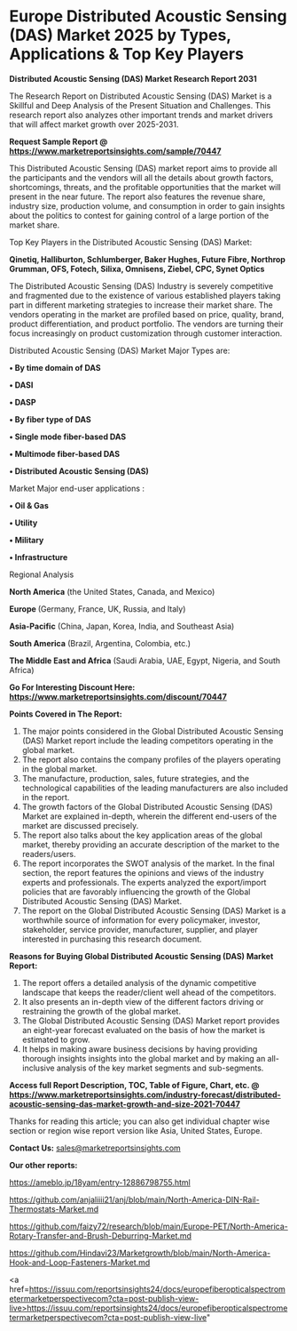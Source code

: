  # Europe Distributed Acoustic Sensing (DAS) Market 2025 by Types, Applications & Top Key Players

<strong>Distributed Acoustic Sensing (DAS) Market Research Report 2031</strong>

The Research Report on Distributed Acoustic Sensing (DAS) Market is a Skillful and Deep Analysis of the Present Situation and Challenges. This research report also analyzes other important trends and market drivers that will affect market growth over 2025-2031.

<strong>Request Sample Report @ <a href=https://www.marketreportsinsights.com/sample/70447>https://www.marketreportsinsights.com/sample/70447</a></strong>

This Distributed Acoustic Sensing (DAS) market report aims to provide all the participants and the vendors will all the details about growth factors, shortcomings, threats, and the profitable opportunities that the market will present in the near future. The report also features the revenue share, industry size, production volume, and consumption in order to gain insights about the politics to contest for gaining control of a large portion of the market share.

Top Key Players in the Distributed Acoustic Sensing (DAS) Market:

<strong>Qinetiq, Halliburton, Schlumberger, Baker Hughes, Future Fibre, Northrop Grumman, OFS, Fotech, Silixa, Omnisens, Ziebel, CPC, Synet Optics</strong>

The Distributed Acoustic Sensing (DAS) Industry is severely competitive and fragmented due to the existence of various established players taking part in different marketing strategies to increase their market share. The vendors operating in the market are profiled based on price, quality, brand, product differentiation, and product portfolio. The vendors are turning their focus increasingly on product customization through customer interaction.

Distributed Acoustic Sensing (DAS) Market Major Types are:

<strong>• By time domain of DAS

• DASI

• DASP

• By fiber type of DAS

• Single mode fiber-based DAS

• Multimode fiber-based DAS

• Distributed Acoustic Sensing (DAS)</strong>

Market Major end-user applications :

<strong>• Oil & Gas

• Utility

• Military

• Infrastructure</strong>

Regional Analysis

</u><strong><b>North America</b></strong> (the United States, Canada, and Mexico)

<strong><b>Europe </b></strong>(Germany, France, UK, Russia, and Italy)

<strong><b>Asia-Pacific</b></strong> (China, Japan, Korea, India, and Southeast Asia)

<strong><b>South America</b></strong> (Brazil, Argentina, Colombia, etc.)

<strong><b>The Middle East and Africa</b></strong> (Saudi Arabia, UAE, Egypt, Nigeria, and South Africa)

<strong>Go For Interesting Discount Here: <a href=https://www.marketreportsinsights.com/discount/70447>https://www.marketreportsinsights.com/discount/70447</a></strong>

<strong>Points Covered in The Report:</strong>
<ol>
  <li>The major points considered in the Global Distributed Acoustic Sensing (DAS) Market report include the leading competitors operating in the global market.</li>
  <li>The report also contains the company profiles of the players operating in the global market.</li>
  <li>The manufacture, production, sales, future strategies, and the technological capabilities of the leading manufacturers are also included in the report.</li>
  <li>The growth factors of the Global Distributed Acoustic Sensing (DAS) Market are explained in-depth, wherein the different end-users of the market are discussed precisely.</li>
  <li>The report also talks about the key application areas of the global market, thereby providing an accurate description of the market to the readers/users.</li>
  <li>The report incorporates the SWOT analysis of the market. In the final section, the report features the opinions and views of the industry experts and professionals. The experts analyzed the export/import policies that are favorably influencing the growth of the Global Distributed Acoustic Sensing (DAS) Market.</li>
  <li>The report on the Global Distributed Acoustic Sensing (DAS) Market is a worthwhile source of information for every policymaker, investor, stakeholder, service provider, manufacturer, supplier, and player interested in purchasing this research document.</li>
</ol>
<strong>Reasons for Buying Global Distributed Acoustic Sensing (DAS) Market Report:</strong>

<ol>
  <li>The report offers a detailed analysis of the dynamic competitive landscape that keeps the reader/client well ahead of the competitors.</li>
  <li>It also presents an in-depth view of the different factors driving or restraining the growth of the global market.</li>
  <li>The Global Distributed Acoustic Sensing (DAS) Market report provides an eight-year forecast evaluated on the basis of how the market is estimated to grow.</li>
  <li>It helps in making aware business decisions by having providing thorough insights insights into the global market and by making an all-inclusive analysis of the key market segments and sub-segments.</li>
</ol>
<strong>Access full Report Description, TOC, Table of Figure, Chart, etc. @ <a href=https://www.marketreportsinsights.com/industry-forecast/distributed-acoustic-sensing-das-market-growth-and-size-2021-70447>https://www.marketreportsinsights.com/industry-forecast/distributed-acoustic-sensing-das-market-growth-and-size-2021-70447</a></strong>


Thanks for reading this article; you can also get individual chapter wise section or region wise report version like Asia, United States, Europe.

<strong>Contact Us:</strong>
sales@marketreportsinsights.com

<strong>Our other reports:</strong>

<a href=https://ameblo.jp/18yam/entry-12886798755.html>https://ameblo.jp/18yam/entry-12886798755.html</a>

<a href=https://github.com/anjaliiii21/anj/blob/main/North-America-DIN-Rail-Thermostats-Market.md>https://github.com/anjaliiii21/anj/blob/main/North-America-DIN-Rail-Thermostats-Market.md</a>

<a href=https://github.com/faizy72/research/blob/main/Europe-PET/North-America-Rotary-Transfer-and-Brush-Deburring-Market.md>https://github.com/faizy72/research/blob/main/Europe-PET/North-America-Rotary-Transfer-and-Brush-Deburring-Market.md</a>

<a href=https://github.com/Hindavi23/Marketgrowth/blob/main/North-America-Hook-and-Loop-Fasteners-Market.md>https://github.com/Hindavi23/Marketgrowth/blob/main/North-America-Hook-and-Loop-Fasteners-Market.md</a>

<a href=https://issuu.com/reportsinsights24/docs/europefiberopticalspectrometermarketperspectivecom?cta=post-publish-view-live>https://issuu.com/reportsinsights24/docs/europefiberopticalspectrometermarketperspectivecom?cta=post-publish-view-live</a>"
